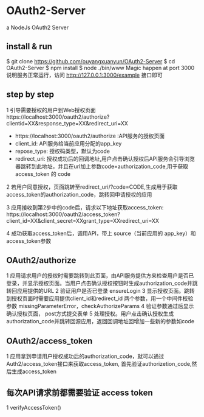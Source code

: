 # OAuth2-Server
a NodeJs OAuth2 Server

## install & run
$ git clone https://github.com/ouyangxuanyun/OAuth2-Server
$ cd OAuth2-Server
$ npm install
$ node ./bin/www
Magic happen at port 3000 说明服务正常运行，访问 http://127.0.0.1:3000/example 接口即可

## step by step

1 引导需要授权的用户到Web授权页面 https://localhost:3000/oauth2/authorize?clientid=XX&response_type=XX&redirect_uri=XX
- https://localhost:3000/oauth2/authorize :API服务的授权页面
- client_id: API服务给当前应用分配的app_key
- repose_type: 授权码类型，默认为code
- redirect_uri: 授权成功后的回调地址,用户点击确认授权后API服务会引导浏览器跳转到此地址，并且在url加上参数code=authorization_code,用于获取access_token 的 code

2 若用户同意授权，页面跳转至redirect_uri/?code=CODE,生成用于获取access_token的authorization_code，跳转回申请授权的应用

3 应用接收到第2步中的code后，请求以下地址获取access_token:
https://localhost:3000/oauth2/access_token?client_id=XX&client_secret=XXgrant_type=XXredirect_uri=XX

4 成功获取access_token后，调用API，带上 source（当前应用的 app_key）和access_token参数

## OAuth2/authorize
1 应用请求用户的授权时需要跳转到此页面，由API服务提供方来检查用户是否已登录，并显示授权页面。当用户点击确认授权按钮时生成authorization_code并跳转回应用提供的URL
2 验证用户是否已登录 ensureLogin
3 显示授权页面。跳转到授权页面时需要应用提供client_id和redirect_id 两个参数，用一个中间件校验参数
missingParameterError，checkAuthorizeParams
4 验证参数通过后显示确认授权页面， post方式提交表单
5 处理授权。用户点击确认授权生成authorization_code并跳转回源应用，返回回调地址回增加一些新的参数如code

## OAuth2/access_token
1 应用拿到申请用户授权成功后的authorization_code，就可以通过Auth2/access_token接口来获取access_token,
首先验证authorizetion_code,然后生成access_token

## 每次API请求前都需要验证 access token
1 verifyAccessToken()



